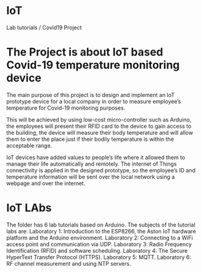 # IoT
Lab tutorials / Covid19 Project

# The Project is about IoT based Covid-19 temperature monitoring device
The main purpose of this project is to design and implement an IoT prototype device for a local company in order to measure employee’s temperature for Covid-19 monitoring purposes.

This will be achieved by using low-cost micro-controller such as Arduino, the employees will present their RFID card to the device to gain access to the building, the device will measure their body temperature and will allow them to enter the place just if their bodily temperature is within the acceptable range.

IoT devices have added values to people’s life where it allowed them to manage their life automatically and remotely. The internet of Things connectivity is applied in the designed prototype, so the employee’s ID and temperature information will be sent over the local network using a webpage and over the internet.

# IoT LAbs
The folder has 6 lab tutorials based on Arduino. The subjects of the tutorial labs are:
Laboratory 1: Introduction to the ESP8266, the Aston IoT hardware platform and the Arduino environment.
Laboratory 2: Connecting to a WiFi access point and communication via UDP.
Laboratory 3: Radio Frequency Identification (RFID) and software scheduling.
Laboratory 4: The Secure HyperText Transfer Protocol (HTTPS).
Laboratory 5: MQTT.
Laboratory 6: RF channel measurement and using NTP servers.
